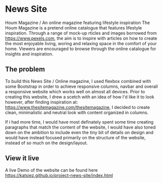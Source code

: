 # News Site

Houm Magazine / An online magazine featuring lifestyle inspiration
The Houm Magazine is a pretend online catalogue that features lifestyle inspiration. Through a range of mock-up rticles and images borrowed from https://www.pexels.com, the aim is to inspire with articles on how to create the most enjoyable living, woring and relaxing space in the comfort of your home. Viewers are encouraged to browse through the online catalogue for insights and inspiration.

## The problem

To build this News Site / Online magazine, I used flexbox combined with some Bootstrap in order to achieve responsive columns, navbar and overall a responsive website which works well on almost all devices. Prior to creating this website, I drew a scetch with an idea of how I'd like it to look however, after finding inspiration at: https://www.thesitemagazine.com/thesitemagazine, I decided to create clean, minimalistic and neutral look with content organized in columns.

If i had more time, I would have most definately spent some time creating paragraphs that match the content of the website, I would have also toned down on the ambition to include even the tiny bit of details on design and would have instead focused primarily on the structure of the website, instead of so much on the design/layout.

## View it live

A live Demo of the website can be found here https://katsiez.github.io/project-news-site/index.html
